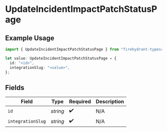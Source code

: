 # UpdateIncidentImpactPatchStatusPage

## Example Usage

```typescript
import { UpdateIncidentImpactPatchStatusPage } from "firehydrant-typescript-sdk/models/components";

let value: UpdateIncidentImpactPatchStatusPage = {
  id: "<id>",
  integrationSlug: "<value>",
};
```

## Fields

| Field              | Type               | Required           | Description        |
| ------------------ | ------------------ | ------------------ | ------------------ |
| `id`               | *string*           | :heavy_check_mark: | N/A                |
| `integrationSlug`  | *string*           | :heavy_check_mark: | N/A                |